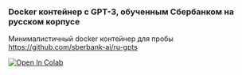 ### Docker контейнер с GPT-3, обученным Сбербанком на русском корпусе



Минималистичный docker контейнер для пробы https://github.com/sberbank-ai/ru-gpts

[![Open In Colab](https://colab.research.google.com/assets/colab-badge.svg)](https://colab.research.google.com/drive/1ymqjQLmboxK8NRfUfdOmGTWbkgz742Hm?usp=sharing)
